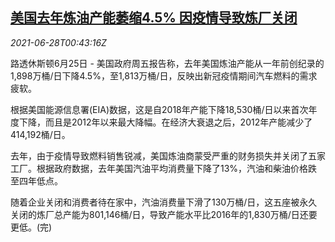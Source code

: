 <!--1624842062000-->
[美国去年炼油产能萎缩4.5% 因疫情导致炼厂关闭](https://cn.reuters.com/article/usa-refiners-capacity-0625-fri-idCNKCS2E401B)
------

<div><i>2021-06-28T00:43:16Z</i></div><p>路透休斯顿6月25日 - 美国政府周五报告称，去年美国炼油产能从一年前创纪录的1,898万桶/日下降4.5%，至1,813万桶/日，反映出新冠疫情期间汽车燃料的需求疲软。</p><p>根据美国能源信息署(EIA)数据，这是自2018年产能下降18,530桶/日以来首次年度下降，而且是2012年以来最大降幅。在经济大衰退之后，2012年产能减少了414,192桶/日。</p><p>去年，由于疫情导致燃料销售锐减，美国炼油商蒙受严重的财务损失并关闭了五家工厂。根据政府数据，去年美国汽油平均消费量下降了13%，汽油和柴油价格跌至四年低点。</p><p>随着企业关闭和消费者待在家中，汽油消费量下滑了130万桶/日，这五座被永久关闭的炼厂总产能为801,146桶/日，导致产能水平比2016年的1,830万桶/日还要更低。(完)</p>
